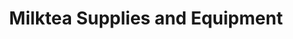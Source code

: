 ---
title: "Milktea Supplies and Equipment"
url: /dulag/milktea-supplies-and-equipment/
shop: beverages
---